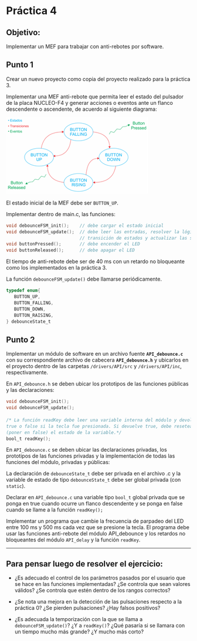 # Práctica 4

## Objetivo:

Implementar un MEF para trabajar con anti-rebotes por software.

## Punto 1

Crear un nuevo proyecto como copia del proyecto realizado para la práctica 3.

Implementar una MEF anti-rebote que permita leer el estado del pulsador de la placa NUCLEO-F4 
y generar acciones o eventos ante un flanco descendente o ascendente, de acuerdo al siguiente
 diagrama:

![diagrama](docs/enunciado.png)

El estado inicial de la MEF debe ser `BUTTON_UP`.

Implementar dentro de main.c, las funciones:

```c
void debounceFSM_init();    // debe cargar el estado inicial  
void debounceFSM_update();  // debe leer las entradas, resolver la lógica de  
                            // transición de estados y actualizar las salidas  
void buttonPressed();       // debe encender el LED  
void buttonReleased();      // debe apagar el LED 
```

El tiempo de anti-rebote debe ser de 40 ms con un retardo no bloqueante como los implementados
 en la práctica 3.

La función `debounceFSM_update()` debe llamarse periódicamente.

```c
typedef enum{  
   BUTTON_UP,
   BUTTON_FALLING,
   BUTTON_DOWN,
   BUTTON_RAISING,
} debounceState_t
```

## Punto 2

Implementar un módulo de software en un archivo fuente **`API_debounce.c`** con su
 correspondiente archivo de cabecera **`API_debounce.h`** y ubicarlos en el proyecto dentro de
   las carpetas `/drivers/API/src` y `/drivers/API/inc`, respectivamente.

En `API_debounce.h` se deben ubicar los prototipos de las funciones públicas y las
 declaraciones:

```c
void debounceFSM_init();  
void debounceFSM_update();

/* La función readKey debe leer una variable interna del módulo y devolver 
true o false si la tecla fue presionada. Si devuelve true, debe resetear 
(poner en false) el estado de la variable.*/
bool_t readKey();
```

En `API_debounce.c` se deben ubicar las declaraciones privadas, los prototipos de las funciones
 privadas y la implementación de todas las funciones del módulo, privadas y públicas:

La declaración de `debounceState_t` debe ser privada en el archivo .c y la variable de estado
 de tipo `debounceState_t` debe ser global privada (con `static`).

Declarar en `API_debounce.c` una variable tipo `bool_t` global privada que se ponga en true
 cuando ocurre un flanco descendente y se ponga en false cuando se llame a la función `readKey();`

Implementar un programa que cambie la frecuencia de parpadeo del LED entre 100 ms y 500 ms cada
 vez que se presione la tecla. El programa debe usar las funciones anti-rebote del módulo
  API_debounce y los retardos no bloqueantes del módulo `API_delay` y la función `readKey`.

---

## Para pensar luego de resolver el ejercicio:

* ¿Es adecuado el control de los parámetros pasados por el usuario que se hace en las funciones
 implementadas? ¿Se controla que sean valores válidos? ¿Se controla que estén dentro de los
  rangos correctos?

* ¿Se nota una mejora en la detección de las pulsaciones respecto a la práctica 0? ¿Se pierden
 pulsaciones? ¿Hay falsos positivos?

* ¿Es adecuada la temporización con la que se llama a `debounceFSM_update()`? ¿Y a `readKey()`?
 ¿Qué pasaría si se llamara con un tiempo mucho más grande? ¿Y mucho más corto?
